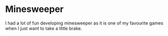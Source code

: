 # Minesweeper
I had a lot of fun developing minesweeper as it is one of my favourite games when I just want to take a little brake.
